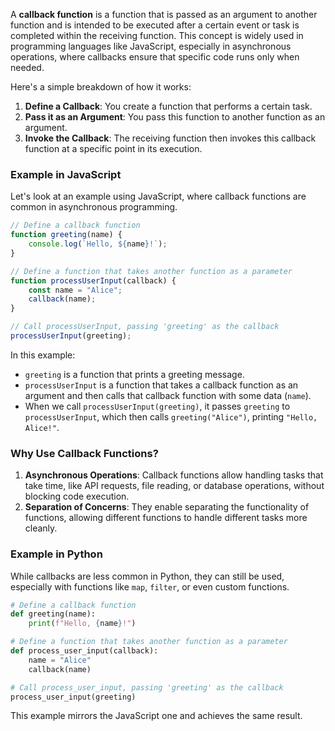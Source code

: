 A **callback function** is a function that is passed as an argument to another function and is intended to be executed after a certain event or task is completed within the receiving function. This concept is widely used in programming languages like JavaScript, especially in asynchronous operations, where callbacks ensure that specific code runs only when needed.

Here's a simple breakdown of how it works:

1. **Define a Callback**: You create a function that performs a certain task.
2. **Pass it as an Argument**: You pass this function to another function as an argument.
3. **Invoke the Callback**: The receiving function then invokes this callback function at a specific point in its execution.

### Example in JavaScript

Let's look at an example using JavaScript, where callback functions are common in asynchronous programming.

```javascript
// Define a callback function
function greeting(name) {
    console.log(`Hello, ${name}!`);
}

// Define a function that takes another function as a parameter
function processUserInput(callback) {
    const name = "Alice";
    callback(name);
}

// Call processUserInput, passing 'greeting' as the callback
processUserInput(greeting);
```

In this example:
- `greeting` is a function that prints a greeting message.
- `processUserInput` is a function that takes a callback function as an argument and then calls that callback function with some data (`name`).
- When we call `processUserInput(greeting)`, it passes `greeting` to `processUserInput`, which then calls `greeting("Alice")`, printing `"Hello, Alice!"`.

### Why Use Callback Functions?

1. **Asynchronous Operations**: Callback functions allow handling tasks that take time, like API requests, file reading, or database operations, without blocking code execution.
2. **Separation of Concerns**: They enable separating the functionality of functions, allowing different functions to handle different tasks more cleanly.

### Example in Python

While callbacks are less common in Python, they can still be used, especially with functions like `map`, `filter`, or even custom functions.

```python
# Define a callback function
def greeting(name):
    print(f"Hello, {name}!")

# Define a function that takes another function as a parameter
def process_user_input(callback):
    name = "Alice"
    callback(name)

# Call process_user_input, passing 'greeting' as the callback
process_user_input(greeting)
```

This example mirrors the JavaScript one and achieves the same result.